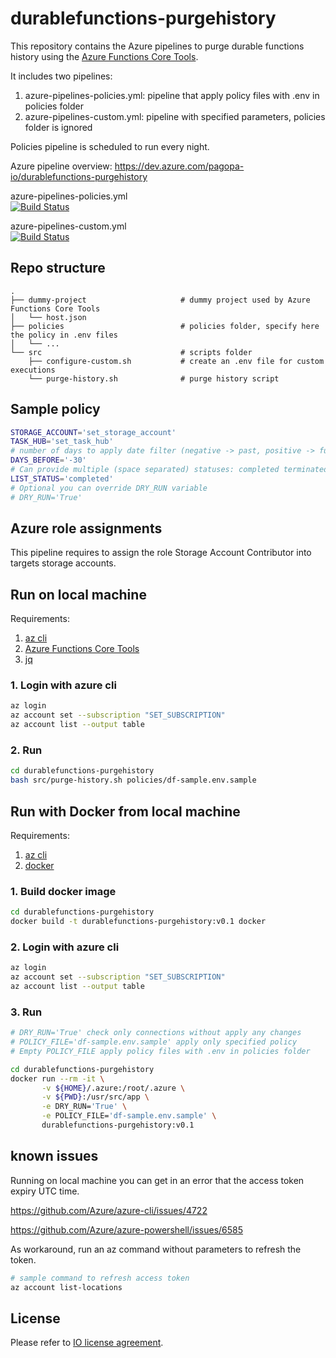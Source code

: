 # durablefunctions-purgehistory

This repository contains the Azure pipelines to purge durable functions history using the [Azure Functions Core Tools](https://docs.microsoft.com/en-us/azure/azure-functions/functions-run-local).

It includes two pipelines:
1. azure-pipelines-policies.yml: pipeline that apply policy files with .env in policies folder
1. azure-pipelines-custom.yml: pipeline with specified parameters, policies folder is ignored

Policies pipeline is scheduled to run every night.

Azure pipeline overview: https://dev.azure.com/pagopa-io/durablefunctions-purgehistory

azure-pipelines-policies.yml  
[![Build Status](https://dev.azure.com/pagopa-io/durablefunctions-purgehistory/_apis/build/status/pagopa.df-purgehistory-policies?branchName=master)](https://dev.azure.com/pagopa-io/durablefunctions-purgehistory/_build/latest?definitionId=22&branchName=master)

azure-pipelines-custom.yml  
[![Build Status](https://dev.azure.com/pagopa-io/durablefunctions-purgehistory/_apis/build/status/pagopa.df-purgehistory-custom?branchName=master)](https://dev.azure.com/pagopa-io/durablefunctions-purgehistory/_build/latest?definitionId=23&branchName=master)

## Repo structure

    .
    ├── dummy-project                     # dummy project used by Azure Functions Core Tools
    │   └── host.json
    ├── policies                          # policies folder, specify here the policy in .env files
    │   └── ...
    └── src                               # scripts folder
        ├── configure-custom.sh           # create an .env file for custom executions
        └── purge-history.sh              # purge history script

## Sample policy

```bash
STORAGE_ACCOUNT='set_storage_account'
TASK_HUB='set_task_hub'
# number of days to apply date filter (negative -> past, positive -> future)
DAYS_BEFORE='-30'
# Can provide multiple (space separated) statuses: completed terminated canceled failed
LIST_STATUS='completed'
# Optional you can override DRY_RUN variable
# DRY_RUN='True'
```

## Azure role assignments

This pipeline requires to assign the role Storage Account Contributor into targets storage accounts.

## Run on local machine

Requirements:
1. [az cli](https://docs.microsoft.com/it-it/cli/azure/install-azure-cli)
1. [Azure Functions Core Tools](https://docs.microsoft.com/en-us/azure/azure-functions/functions-run-local)
1. [jq](https://stedolan.github.io/jq/download)

### 1. Login with azure cli

```bash
az login
az account set --subscription "SET_SUBSCRIPTION"
az account list --output table
```

### 2. Run

```bash
cd durablefunctions-purgehistory
bash src/purge-history.sh policies/df-sample.env.sample
```

## Run with Docker from local machine

Requirements:
1. [az cli](https://docs.microsoft.com/it-it/cli/azure/install-azure-cli)
1. [docker](https://docs.docker.com/get-docker)

### 1. Build docker image

```bash
cd durablefunctions-purgehistory
docker build -t durablefunctions-purgehistory:v0.1 docker
```

### 2. Login with azure cli

```bash
az login
az account set --subscription "SET_SUBSCRIPTION"
az account list --output table
```

### 3. Run

```bash
# DRY_RUN='True' check only connections without apply any changes
# POLICY_FILE='df-sample.env.sample' apply only specified policy
# Empty POLICY_FILE apply policy files with .env in policies folder

cd durablefunctions-purgehistory
docker run --rm -it \
       -v ${HOME}/.azure:/root/.azure \
       -v ${PWD}:/usr/src/app \
       -e DRY_RUN='True' \
       -e POLICY_FILE='df-sample.env.sample' \
       durablefunctions-purgehistory:v0.1
```

## known issues

Running on local machine you can get in an error that the access token expiry UTC time.

https://github.com/Azure/azure-cli/issues/4722

https://github.com/Azure/azure-powershell/issues/6585

As workaround, run an az command without parameters to refresh the token.

```bash
# sample command to refresh access token
az account list-locations
```

## License
Please refer to [IO license agreement](https://github.com/pagopa/io-app/blob/master/LICENSE).

